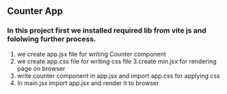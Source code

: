 ## Counter App

### In this project first we installed required lib from vite js and fololwing further process.

1. we create app.jsx file for writing Counter component
2. we create app.css file for writing css file
3.create min.jsx for rendering page on browser
4. write counter component in app.jsx and import app.css for applying css
5. In main.jsx import app.jsx and render it to browser